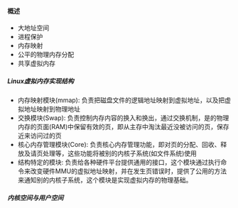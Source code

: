 #### 概述

- 大地址空间
- 进程保护
- 内存映射
- 公平的物理内存分配
- 共享虚拟内存



##### Linux虚拟内存实现结构

- 内存映射模块(mmap): 负责把磁盘文件的逻辑地址映射到虚拟地址，以及把虚拟地址映射到物理地址
- 交换模块(Swap): 负责控制内存内容的换入和换出，通过交换机制，是的物理内存的页面(RAM)中保留有效的页，即从主存中淘汰最近没被访问的页，保存近来访问过的页
- 核心内存管理模块(Core): 负责核心内存管理功能，即对页的分配、回收、释放及请页处理等，这些功能将被别的内核子系统(如文件系统)使用
- 结构特定的模块: 负责给各种硬件平台提供通用的接口，这个模块通过执行命令来改变硬件MMU的虚拟地址映射，并在发生页错误时，提供了公用的方法来通知别的内核子系统，这个模块是实现虚拟内存的物理基础。

##### 内核空间与用户空间

